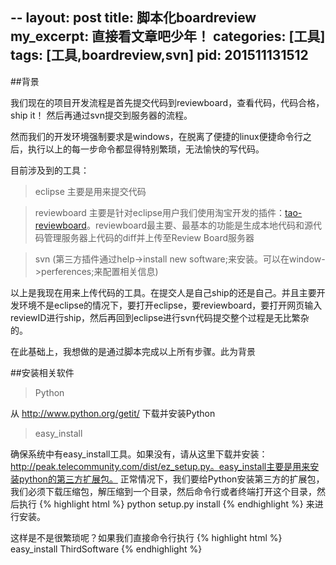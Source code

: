 --
layout: post
title: 脚本化boardreview
my_excerpt: 直接看文章吧少年！
categories: [工具]
tags: [工具,boardreview,svn]
pid: 201511131512
---

##背景

我们现在的项目开发流程是首先提交代码到reviewboard，查看代码，代码合格，ship it！
然后再通过svn提交到服务器的流程。

然而我们的开发环境强制要求是windows，在脱离了便捷的linux便捷命令行之后，执行以上的每一步命令都显得特别繁琐，无法愉快的写代码。

目前涉及到的工具：

>eclipse 主要是用来提交代码

>reviewboard 主要是针对eclipse用户我们使用淘宝开发的插件：[tao-reviewboard](http://code.taobao.org/p/tao-reviewboard/wiki/index/)。reviewboard最主要、最基本的功能是生成本地代码和源代码管理服务器上代码的diff并上传至Review Board服务器

>svn (第三方插件通过help->install new software;来安装。可以在window->perferences;来配置相关信息)

以上是我现在用来上传代码的工具。在提交人是自己ship的还是自己。并且主要开发环境不是eclipse的情况下，要打开eclipse，要reviewboard，要打开网页输入reviewID进行ship，然后再回到eclipse进行svn代码提交整个过程是无比繁杂的。

在此基础上，我想做的是通过脚本完成以上所有步骤。此为背景

##安装相关软件

>Python

从 http://www.python.org/getit/ 下载并安装Python

>easy_install

确保系统中有easy_install工具。如果没有，请从这里下载并安装：http://peak.telecommunity.com/dist/ez_setup.py。easy_install主要是用来安装python的第三方扩展包。
正常情况下，我们要给Python安装第三方的扩展包，我们必须下载压缩包，解压缩到一个目录，然后命令行或者终端打开这个目录，然后执行
{% highlight html %}
python setup.py install
{% endhighlight %}
来进行安装。

这样是不是很繁琐呢？如果我们直接命令行执行
{% highlight html %}
easy_install ThirdSoftware
{% endhighlight %}




